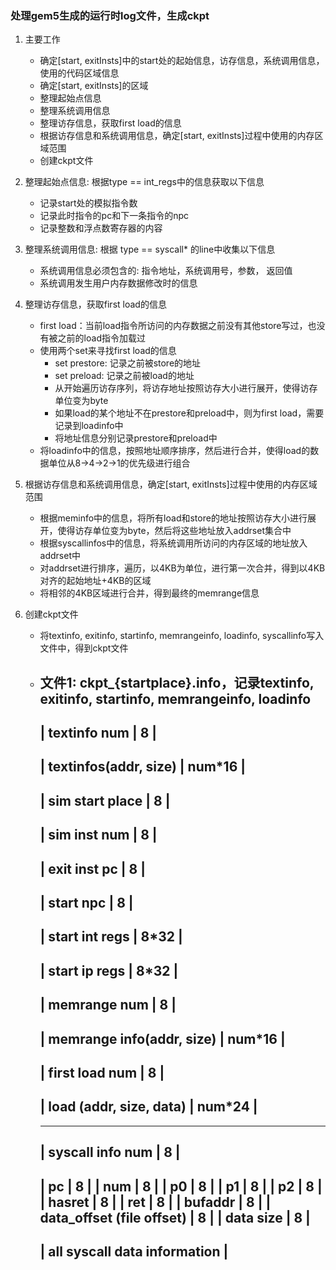 ### 处理gem5生成的运行时log文件，生成ckpt

1. 主要工作
    - 确定[start, exitInsts]中的start处的起始信息，访存信息，系统调用信息，使用的代码区域信息
    - 确定[start, exitInsts]的区域
    - 整理起始点信息
    - 整理系统调用信息
    - 整理访存信息，获取first load的信息
    - 根据访存信息和系统调用信息，确定[start, exitInsts]过程中使用的内存区域范围
    - 创建ckpt文件


3. 整理起始点信息: 根据type == int_regs中的信息获取以下信息
    - 记录start处的模拟指令数
    - 记录此时指令的pc和下一条指令的npc
    - 记录整数和浮点数寄存器的内容


4. 整理系统调用信息: 根据 type == syscall* 的line中收集以下信息
    - 系统调用信息必须包含的: 指令地址，系统调用号，参数， 返回值
    - 系统调用发生用户内存数据修改时的信息 


5. 整理访存信息，获取first load的信息
    - first load：当前load指令所访问的内存数据之前没有其他store写过，也没有被之前的load指令加载过
    - 使用两个set来寻找first load的信息
        - set prestore: 记录之前被store的地址
        - set preload: 记录之前被load的地址
        - 从开始遍历访存序列，将访存地址按照访存大小进行展开，使得访存单位变为byte
        - 如果load的某个地址不在prestore和preload中，则为first load，需要记录到loadinfo中
        - 将地址信息分别记录prestore和preload中
    - 将loadinfo中的信息，按照地址顺序排序，然后进行合并，使得load的数据单位从8->4->2->1的优先级进行组合


6. 根据访存信息和系统调用信息，确定[start, exitInsts]过程中使用的内存区域范围
    - 根据meminfo中的信息，将所有load和store的地址按照访存大小进行展开，使得访存单位变为byte，然后将这些地址放入addrset集合中
    - 根据syscallinfos中的信息，将系统调用所访问的内存区域的地址放入addrset中
    - 对addrset进行排序，遍历，以4KB为单位，进行第一次合并，得到以4KB对齐的起始地址+4KB的区域
    - 将相邻的4KB区域进行合并，得到最终的memrange信息


7. 创建ckpt文件
    - 将textinfo, exitinfo, startinfo, memrangeinfo, loadinfo, syscallinfo写入文件中，得到ckpt文件
    - 文件1: ckpt_{startplace}.info，记录textinfo, exitinfo, startinfo, memrangeinfo, loadinfo
        --------------------------------------
        | textinfo num              | 8      |
        --------------------------------------
        | textinfos(addr, size)     | num*16 |
        --------------------------------------
        | sim start place           | 8      |
        --------------------------------------
        | sim inst num              | 8      |
        --------------------------------------
        | exit inst pc              | 8      |
        --------------------------------------
        | start npc                 | 8      |
        --------------------------------------
        | start int regs            | 8*32   |
        --------------------------------------
        | start ip regs             | 8*32   |
        --------------------------------------
        | memrange num              | 8      |
        --------------------------------------
        | memrange info(addr, size) | num*16 |
        --------------------------------------
        | first load num            | 8      |
        --------------------------------------
        | load (addr, size, data)   | num*24 |
        --------------------------------------
        --------------------------------------
        | syscall info num          | 8      |
        --------------------------------------
        | pc                        | 8      |
        | num                       | 8      |
        | p0                        | 8      |
        | p1                        | 8      |
        | p2                        | 8      |
        | hasret                    | 8      |
        | ret                       | 8      |
        | bufaddr                   | 8      |
        | data_offset (file offset) | 8      |
        | data size                 | 8      |
        --------------------------------------
        | all syscall data information       |
        --------------------------------------
